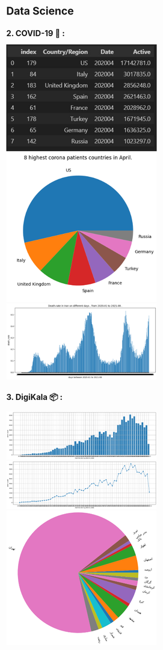 # Data Science 

## 2. COVID-19 🦠 :
<p float="center">
  <img src="https://github.com/kiana-jahanshid/PyLearn_MachineLearning/blob/main/Assignment_39_DataScience/output/covid_0.JPG"  width="400" /> 
  <img src="https://github.com/kiana-jahanshid/PyLearn_MachineLearning/blob/main/Assignment_39_DataScience/output/covid_1.png"  width="400" />
  <img src="https://github.com/kiana-jahanshid/PyLearn_MachineLearning/blob/main/Assignment_39_DataScience/output/covid_2.png"  width="400" />
<br>
  
## 3. DigiKala 📦 :
<p float="center">
  <img src="https://github.com/kiana-jahanshid/PyLearn_MachineLearning/blob/main/Assignment_39_DataScience/output/digi_1.png"  width="400" />
  <img src="https://github.com/kiana-jahanshid/PyLearn_MachineLearning/blob/main/Assignment_39_DataScience/output/digi_11.png"  width="400" />
  <img src="https://github.com/kiana-jahanshid/PyLearn_MachineLearning/blob/main/Assignment_39_DataScience/output/digi_2.png"  width="400" />

<br>

